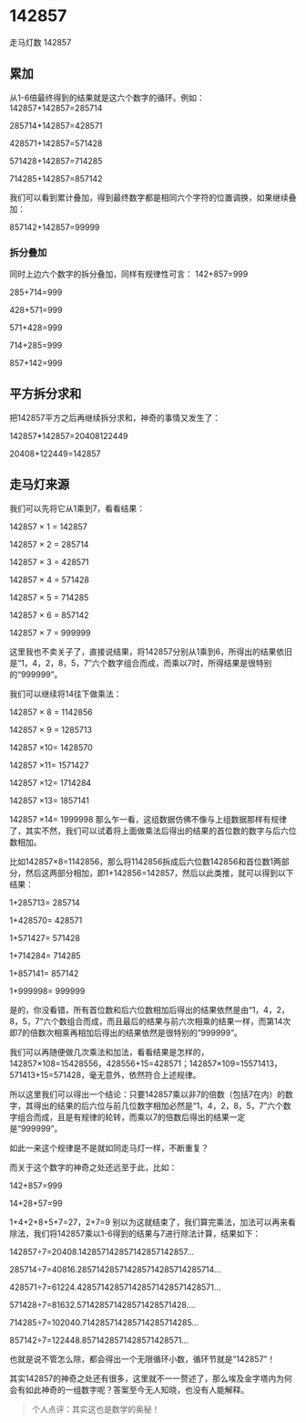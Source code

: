 # 142857
走马灯数 142857

## 累加
从1-6倍最终得到的结果就是这六个数字的循环。例如：
142857+142857=285714

285714+142857=428571

428571+142857=571428

571428+142857=714285

714285+142857=857142

我们可以看到累计叠加，得到最终数字都是相同六个字符的位置调换，如果继续叠加：

857142+142857=99999

### 拆分叠加
同时上边六个数字的拆分叠加，同样有规律性可言：
142+857=999

285+714=999

428+571=999

571+428=999

714+285=999

857+142=999

## 平方拆分求和
把142857平方之后再继续拆分求和，神奇的事情又发生了：

142857*142857=20408122449

20408+122449=142857

## 走马灯来源
我们可以先将它从1乘到7，看看结果：

142857 × 1 = 142857

142857 × 2 = 285714

142857 × 3 = 428571

142857 × 4 = 571428

142857 × 5 = 714285

142857 × 6 = 857142

142857 × 7 = 999999

这里我也不卖关子了，直接说结果，将142857分别从1乘到6，所得出的结果依旧是“1，4，2，8，5，7”六个数字组合而成，而乘以7时，所得结果是很特别的“999999”。

我们可以继续将14往下做乘法：

142857 × 8 = 1142856

142857 × 9 = 1285713

142857 ×10= 1428570

142857 ×11= 1571427

142857 ×12= 1714284

142857 ×13= 1857141

142857 ×14= 1999998
那么乍一看，这组数据仿佛不像与上组数据那样有规律了，其实不然，我们可以试着将上面做乘法后得出的结果的首位数的数字与后六位数相加。

比如142857×8=1142856，那么将1142856拆成后六位数142856和首位数1两部分，然后这两部分相加，即1+142856=142857，然后以此类推，就可以得到以下结果：

1+285713= 285714

1+428570= 428571

1+571427= 571428

1+714284= 714285

1+857141= 857142

1+999998= 999999

是的，你没看错，所有首位数和后六位数相加后得出的结果依然是由“1，4，2，8，5，7”六个数组合而成，而且最后的结果与前六次相乘的结果一样，而第14次即7的倍数次相乘再相加后得出的结果依然是很特别的“999999”。

我们可以再随便做几次乘法和加法，看看结果是怎样的，142857×108=15428556，428556+15=428571；142857×109=15571413，571413+15=571428，毫无意外，依然符合上述规律。

所以这里我们可以得出一个结论：只要142857乘以非7的倍数（包括7在内）的数字，其得出的结果的后六位与前几位数字相加必然是“1，4，2，8，5，7”六个数字组合而成，且是有规律的轮转，而乘以7的倍数后得出的结果一定是“999999”。

如此一来这个规律是不是就如同走马灯一样，不断重复？

而关于这个数字的神奇之处还远至于此，比如：

142+857=999

14+28+57=99

1+4+2+8+5+7=27，2+7=9
别以为这就结束了，我们算完乘法，加法可以再来看除法，我们将142857乘以1-6得到的结果与7进行除法计算，结果如下：

142857÷7=20408.142857142857142857142857...

285714÷7=40816.285714285714285714285714285714…

428571÷7=61224.428571428571428571428571428571…

571428÷7=81632.571428571428571428571428....

714285÷7=102040.714285714285714285714285...

857142÷7=122448.8571428571428571428571…

也就是说不管怎么除，都会得出一个无限循环小数，循环节就是“142857”！

其实142857的神奇之处还有很多，这里就不一一赘述了，那么埃及金字塔内为何会有如此神奇的一组数字呢？答案至今无人知晓，也没有人能解释。

> 个人点评：其实这也是数学的奥秘！


